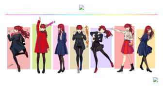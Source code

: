 <div align="center">
    <img src="https://readme-typing-svg.demolab.com?font=Freestyle Script&size=40&duration=3000&pause=1000&color=AFEEEE&center=true&vCenter=true&width=700&lines=This+story+is+not+end+yet;Because+only+you+are+in+the+infinity+loop" />
</div>

<div align="center">
  <img src="rainbow.gif" />
</div>

<div align="center">
  <img src="senpai.jpg" />
</div>

<div align="right">
  <img src="https://komarev.com/ghpvc/?username=NokiaX300" />
</div>
